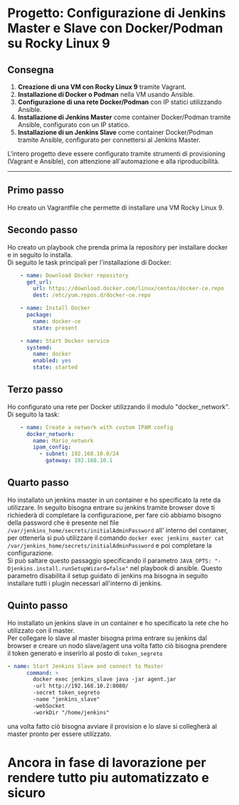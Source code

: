 # Progetto: Configurazione di Jenkins Master e Slave con Docker/Podman su Rocky Linux 9

## Consegna

1. **Creazione di una VM con Rocky Linux 9** tramite Vagrant.
2. **Installazione di Docker o Podman** nella VM usando Ansible.
3. **Configurazione di una rete Docker/Podman** con IP statici utilizzando Ansible.
4. **Installazione di Jenkins Master** come container Docker/Podman tramite Ansible, configurato con un IP statico.
5. **Installazione di un Jenkins Slave** come container Docker/Podman tramite Ansible, configurato per connettersi al Jenkins Master.

L'intero progetto deve essere configurato tramite strumenti di provisioning (Vagrant e Ansible), con attenzione all'automazione e alla riproducibilità.

---

## Primo passo
Ho creato un Vagrantfile che permette di installare una VM Rocky Linux 9.

## Secondo passo
Ho creato un playbook che prenda prima la repository per installare docker e in seguito lo installa.  
Di seguito le task principali per l'installazione di Docker:
```yaml
    - name: Download Docker repository
      get_url:
        url: https://download.docker.com/linux/centos/docker-ce.repo
        dest: /etc/yum.repos.d/docker-ce.repo

    - name: Install Docker
      package:
        name: docker-ce
        state: present

    - name: Start Docker service
      systemd:
        name: docker
        enabled: yes
        state: started
``` 


## Terzo passo
Ho configurato una rete per Docker utilizzando il modulo "docker_network".  
Di seguito la task:
```yaml
    - name: Create a network with custom IPAM config
      docker_network:
        name: Mario_network
        ipam_config:
          - subnet: 192.168.10.0/24
            gateway: 192.168.10.1
```

## Quarto passo
Ho installato un jenkins master in un container e ho specificato la rete da utilizzare. In seguito bisogna entrare su jenkins tramite browser dove ti richiederà di completare la configurazione, per fare ciò abbiamo bisogno della password che è presente nel file `/var/jenkins_home/secrets/initialAdminPassword` all' interno del container, per ottenerla si può utilizzare il comando `docker exec jenkins_master cat /var/jenkins_home/secrets/initialAdminPassword` e poi completare la configurazione.  
Si può saltare questo passaggio specificando il parametro `JAVA_OPTS: "-Djenkins.install.runSetupWizard=false"` nel playbook di ansible. Questo parametro disabilita il setup guidato di jenkins ma bisogna in seguito installare tutti i plugin necessari all'interno di jenkins.

## Quinto passo
Ho installato un jenkins slave in un container e ho specificato la rete che ho utilizzato con il master.  
Per collegare lo slave al master bisogna prima entrare su jenkins dal browser e creare un nodo slave/agent una volta fatto ciò bisogna prendere il token generato e inserirlo al posto di  `token_segreto`
```yaml
- name: Start Jenkins Slave and connect to Master
      command: >
        docker exec jenkins_slave java -jar agent.jar
        -url http://192.168.10.2:8080/
        -secret token_segreto
        -name "jenkins_slave"
        -webSocket
        -workDir "/home/jenkins"
```
una volta fatto ciò bisogna avviare il provision e lo slave si collegherà al master pronto per essere utilizzato.
# Ancora in fase di lavorazione per rendere tutto piu automatizzato e sicuro

